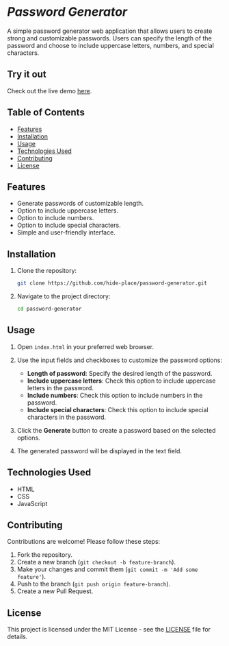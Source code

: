 # *Password Generator*

A simple password generator web application that allows users to create strong and customizable passwords. Users can specify the length of the password and choose to include uppercase letters, numbers, and special characters.

## Try it out

Check out the live demo [here](https://hide-place.github.io/password-generator/).


## Table of Contents

- [Features](#features)
- [Installation](#installation)
- [Usage](#usage)
- [Technologies Used](#technologies-used)
- [Contributing](#contributing)
- [License](#license)

## Features

- Generate passwords of customizable length.
- Option to include uppercase letters.
- Option to include numbers.
- Option to include special characters.
- Simple and user-friendly interface.

## Installation

1. Clone the repository:

    ```sh
    git clone https://github.com/hide-place/password-generator.git
    ```

2. Navigate to the project directory:

    ```sh
    cd password-generator
    ```

## Usage

1. Open `index.html` in your preferred web browser.

2. Use the input fields and checkboxes to customize the password options:
    - **Length of password**: Specify the desired length of the password.
    - **Include uppercase letters**: Check this option to include uppercase letters in the password.
    - **Include numbers**: Check this option to include numbers in the password.
    - **Include special characters**: Check this option to include special characters in the password.

3. Click the **Generate** button to create a password based on the selected options.

4. The generated password will be displayed in the text field.

## Technologies Used

- HTML
- CSS
- JavaScript

## Contributing

Contributions are welcome! Please follow these steps:

1. Fork the repository.
2. Create a new branch (`git checkout -b feature-branch`).
3. Make your changes and commit them (`git commit -m 'Add some feature'`).
4. Push to the branch (`git push origin feature-branch`).
5. Create a new Pull Request.

## License

This project is licensed under the MIT License - see the [LICENSE](LICENSE.md) file for details.
